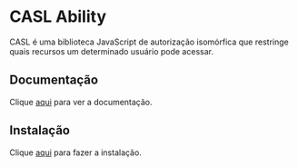 # CASL Ability

CASL é uma biblioteca JavaScript de autorização isomórfica que restringe quais recursos um determinado usuário pode acessar.

## Documentação

Clique [aqui](https://github.com/stalniy/casl) para ver a documentação.

## Instalação

Clique [aqui](https://www.npmjs.com/package/@casl/ability) para fazer a instalação.
